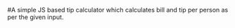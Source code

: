 #A simple JS based tip calculator which calculates bill and tip per person as per the given input.

